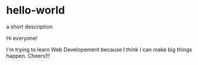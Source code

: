 # hello-world
a short description

Hi everyone!

I'm trying to learn Web Developement because I think I can make big things happen.
Cheers!!!
